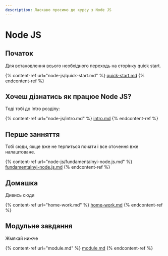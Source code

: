 ```yaml
---
description: Ласкаво просимо до курсу з Node JS
---
```


# Node JS

## Початок&#x20;

Для встановлення всього необхідного переходь на сторінку quick start.

{% content-ref url="node-js/quick-start.md" %}
[quick-start.md](node-js/quick-start.md)
{% endcontent-ref %}

## Хочеш дізнатись як працюе Node JS?

Тоді тобі до Intro розділу:

{% content-ref url="node-js/intro.md" %}
[intro.md](node-js/intro.md)
{% endcontent-ref %}

## Перше занняття

Тобі сюди, якще вже не терпиться почати і все оточення вже налаштоване.

{% content-ref url="node-js/fundamentalnyi-node.js.md" %}
[fundamentalnyi-node.js.md](node-js/fundamentalnyi-node.js.md)
{% endcontent-ref %}

## Домашка

Дивись сюди

{% content-ref url="home-work.md" %}
[home-work.md](home-work.md)
{% endcontent-ref %}

## Модульне завдання

Жмякай нижче

{% content-ref url="module.md" %}
[module.md](module.md)
{% endcontent-ref %}
